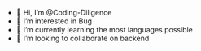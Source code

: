 - 👋 Hi, I’m @Coding-Diligence
- 👀 I’m interested in Bug
- 🌱 I’m currently learning the most languages possible
- 💞️ I’m looking to collaborate on backend

<!---
Coding-Diligence/Coding-Diligence is a ✨ special ✨ repository because its `README.md` (this file) appears on your GitHub profile.
You can click the Preview link to take a look at your changes.
--->
